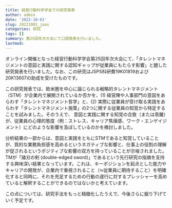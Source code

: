 ```yaml
---
title: 経営行動科学学会での研究発表
author: admin
date: '2022-10-01'
slug: 20221001_jaas
categories: 研究
tags: []
summary: 第25回年次大会にて口頭発表を行いました。
lastmod: 
---
```


オンライン開催となった経営行動科学学会第25回年次大会にて、「タレントマネジメントの意図と実践に関する認知ギャップが従業員にもたらす影響」と題した研究発表を行いました。なお、この研究はJSPS科研費19K01819および20K13607の助成を受けたものです。

この研究発表では、欧米圏を中心に論じられる戦略的タレントマネジメント（STM）が企業内で展開されているか否かを、(1) 経営陣や人事部門の意図をあらわす「タレントマネジメント哲学」と、(2) 実際に従業員が受け取る実践をあらわす「タレントマネジメント施策」の2つに関する従業員の知覚から特定することを試みました。そのうえで、
意図と実践に関する知覚の合致（または乖離）が、従業員の心理的態度（例：ストレス、キャリア焦燥感、ワーク・エンゲイジメント）にどのような影響を及ぼしているのかを検討しました。

分析結果の一部からは、意図と実践をともにSTMであると知覚していることが、質的な業務負担感を高めるというネガティブな影響と、仕事上の役割の理解が促されるというポジティブな影響の双方を持っていることが示唆されました。TMが「諸刃の剣 (double-edged sword)」であるという先行研究の指摘を支持する興味深い結果となっています。これは、キーポジションを起点とした能力やキャリアの開発が、企業内で重視されること（≒従業員に期待すること）を明確化すると同時に、それを充足するための行動の遂行に対するプレッシャーを高めていると解釈することができるのではないかと考えています。

この点については、研究手法をもっと精緻化したうえで、今後さらに掘り下げていく予定です。